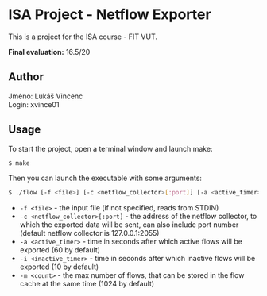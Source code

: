 # ISA Project - Netflow Exporter

This is a project for the ISA course - FIT VUT.

**Final evaluation:** 16.5/20

## Author

Jméno: Lukáš Vincenc \
Login: xvince01

## Usage

To start the project, open a terminal window and launch make:

```bash
$ make
```

Then you can launch the executable with some arguments:

```bash
$ ./flow [-f <file>] [-c <netflow_collector>[:port]] [-a <active_timer>] [-i <inactive_timer>] [-m <count>]
```

* `-f <file>` - the input file (if not specified, reads from STDIN)
* `-c <netflow_collector>[:port]` - the address of the netflow collector, to which the exported data will be sent, can also include port number (default netflow collector is 127.0.0.1:2055)
* `-a <active_timer>` - time in seconds after which active flows will be exported (60 by default)
* `-i <inactive_timer>` - time in seconds after which inactive flows will be exported (10 by default)
* `-m <count>` - the max number of flows, that can be stored in the flow cache at the same time (1024 by default)

